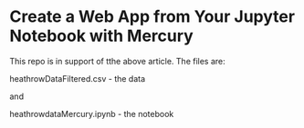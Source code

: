# Create a Web App from Your Jupyter Notebook with Mercury

This repo is in support of tthe above article. The files are:

heathrowDataFiltered.csv - the data

and 

heathrowdataMercury.ipynb - the notebook